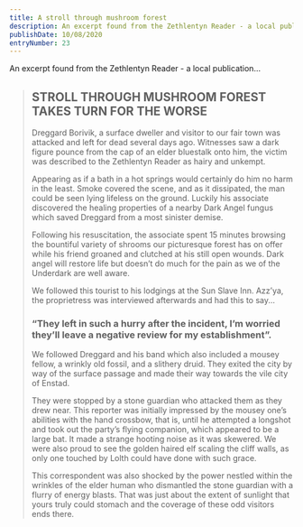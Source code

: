 ```yaml
---
title: A stroll through mushroom forest
description: An excerpt found from the Zethlentyn Reader - a local publication...STROLL THROUGH MUSHROOM FOREST TAKES TURN FOR THE WORSE
publishDate: 10/08/2020
entryNumber: 23
---
```


An excerpt found from the Zethlentyn Reader - a local publication...

> ## STROLL THROUGH MUSHROOM FOREST TAKES TURN FOR THE WORSE
>
> Dreggard Borivik, a surface dweller and visitor to our fair town was attacked and left for dead several days ago. Witnesses saw a dark figure pounce from the cap of an elder bluestalk onto him, the victim was described to the Zethlentyn Reader as hairy and unkempt.
>
> Appearing as if a bath in a hot springs would certainly do him no harm in the least. Smoke covered the scene, and as it dissipated, the man could be seen lying lifeless on the ground. Luckily his associate discovered the healing properties of a nearby Dark Angel fungus which saved Dreggard from a most sinister demise.
>
> Following his resuscitation, the associate spent 15 minutes browsing the bountiful variety of shrooms our picturesque forest has on offer while his friend groaned and clutched at his still open wounds. Dark angel will restore life but doesn’t do much for the pain as we of the Underdark are well aware.
>
> We followed this tourist to his lodgings at the Sun Slave Inn. Azz’ya, the proprietress was interviewed afterwards and had this to say...
>
> ### “They left in such a hurry after the incident, I’m worried they’ll leave a negative review for my establishment”.
>
> We followed Dreggard and his band which also included a mousey fellow, a wrinkly old fossil, and a slithery druid. They exited the city by way of the surface passage and made their way towards the vile city of Enstad.
>
> They were stopped by a stone guardian who attacked them as they drew near. This reporter was initially impressed by the mousey one’s abilities with the hand crossbow, that is, until he attempted a longshot and took out the party’s flying companion, which appeared to be a large bat. It made a strange hooting noise as it was skewered. We were also proud to see the golden haired elf scaling the cliff walls, as only one touched by Lolth could have done with such grace.
>
> This correspondent was also shocked by the power nestled within the wrinkles of the elder human who dismantled the stone guardian with a flurry of energy blasts. That was just about the extent of sunlight that yours truly could stomach and the coverage of these odd visitors ends there.
